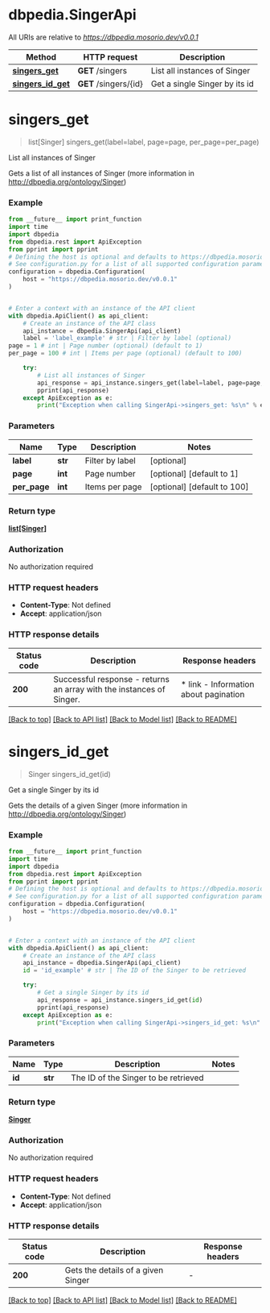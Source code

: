 # dbpedia.SingerApi

All URIs are relative to *https://dbpedia.mosorio.dev/v0.0.1*

Method | HTTP request | Description
------------- | ------------- | -------------
[**singers_get**](SingerApi.md#singers_get) | **GET** /singers | List all instances of Singer
[**singers_id_get**](SingerApi.md#singers_id_get) | **GET** /singers/{id} | Get a single Singer by its id


# **singers_get**
> list[Singer] singers_get(label=label, page=page, per_page=per_page)

List all instances of Singer

Gets a list of all instances of Singer (more information in http://dbpedia.org/ontology/Singer)

### Example

```python
from __future__ import print_function
import time
import dbpedia
from dbpedia.rest import ApiException
from pprint import pprint
# Defining the host is optional and defaults to https://dbpedia.mosorio.dev/v0.0.1
# See configuration.py for a list of all supported configuration parameters.
configuration = dbpedia.Configuration(
    host = "https://dbpedia.mosorio.dev/v0.0.1"
)


# Enter a context with an instance of the API client
with dbpedia.ApiClient() as api_client:
    # Create an instance of the API class
    api_instance = dbpedia.SingerApi(api_client)
    label = 'label_example' # str | Filter by label (optional)
page = 1 # int | Page number (optional) (default to 1)
per_page = 100 # int | Items per page (optional) (default to 100)

    try:
        # List all instances of Singer
        api_response = api_instance.singers_get(label=label, page=page, per_page=per_page)
        pprint(api_response)
    except ApiException as e:
        print("Exception when calling SingerApi->singers_get: %s\n" % e)
```

### Parameters

Name | Type | Description  | Notes
------------- | ------------- | ------------- | -------------
 **label** | **str**| Filter by label | [optional] 
 **page** | **int**| Page number | [optional] [default to 1]
 **per_page** | **int**| Items per page | [optional] [default to 100]

### Return type

[**list[Singer]**](Singer.md)

### Authorization

No authorization required

### HTTP request headers

 - **Content-Type**: Not defined
 - **Accept**: application/json

### HTTP response details
| Status code | Description | Response headers |
|-------------|-------------|------------------|
**200** | Successful response - returns an array with the instances of Singer. |  * link - Information about pagination <br>  |

[[Back to top]](#) [[Back to API list]](../README.md#documentation-for-api-endpoints) [[Back to Model list]](../README.md#documentation-for-models) [[Back to README]](../README.md)

# **singers_id_get**
> Singer singers_id_get(id)

Get a single Singer by its id

Gets the details of a given Singer (more information in http://dbpedia.org/ontology/Singer)

### Example

```python
from __future__ import print_function
import time
import dbpedia
from dbpedia.rest import ApiException
from pprint import pprint
# Defining the host is optional and defaults to https://dbpedia.mosorio.dev/v0.0.1
# See configuration.py for a list of all supported configuration parameters.
configuration = dbpedia.Configuration(
    host = "https://dbpedia.mosorio.dev/v0.0.1"
)


# Enter a context with an instance of the API client
with dbpedia.ApiClient() as api_client:
    # Create an instance of the API class
    api_instance = dbpedia.SingerApi(api_client)
    id = 'id_example' # str | The ID of the Singer to be retrieved

    try:
        # Get a single Singer by its id
        api_response = api_instance.singers_id_get(id)
        pprint(api_response)
    except ApiException as e:
        print("Exception when calling SingerApi->singers_id_get: %s\n" % e)
```

### Parameters

Name | Type | Description  | Notes
------------- | ------------- | ------------- | -------------
 **id** | **str**| The ID of the Singer to be retrieved | 

### Return type

[**Singer**](Singer.md)

### Authorization

No authorization required

### HTTP request headers

 - **Content-Type**: Not defined
 - **Accept**: application/json

### HTTP response details
| Status code | Description | Response headers |
|-------------|-------------|------------------|
**200** | Gets the details of a given Singer |  -  |

[[Back to top]](#) [[Back to API list]](../README.md#documentation-for-api-endpoints) [[Back to Model list]](../README.md#documentation-for-models) [[Back to README]](../README.md)

